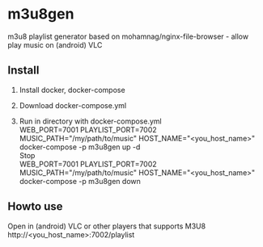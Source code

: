 # m3u8gen  
m3u8 playlist generator based on mohamnag/nginx-file-browser - allow play music on (android) VLC  

## Install

1. Install docker, docker-compose  

2. Download docker-compose.yml  

3. Run in directory with docker-compose.yml  
WEB_PORT=7001 PLAYLIST_PORT=7002 MUSIC_PATH="/my/path/to/music" HOST_NAME="<you_host_name>" docker-compose -p m3u8gen up -d  
Stop  
WEB_PORT=7001 PLAYLIST_PORT=7002 MUSIC_PATH="/my/path/to/music" HOST_NAME="<you_host_name>" docker-compose -p m3u8gen down   


## Howto use
Open in (android) VLC or other players that supports M3U8 
http://<you_host_name>:7002/playlist   
